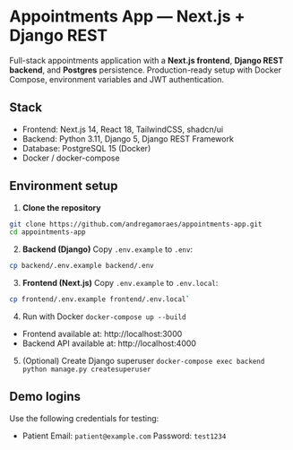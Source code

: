 
# Appointments App — Next.js + Django REST

Full-stack appointments application with a **Next.js frontend**, **Django REST backend**, and **Postgres** persistence.
Production-ready setup with Docker Compose, environment variables and JWT authentication.

## Stack

- Frontend: Next.js 14, React 18, TailwindCSS, shadcn/ui
- Backend: Python 3.11, Django 5, Django REST Framework
- Database: PostgreSQL 15 (Docker)
- Docker / docker-compose

## Environment setup

1) **Clone the repository**
```bash
git clone https://github.com/andregamoraes/appointments-app.git
cd appointments-app
```

2) **Backend (Django)**
Copy `.env.example` to `.env`:

```bash
cp backend/.env.example backend/.env
```

3) **Frontend (Next.js)**
Copy `.env.example` to `.env.local`:

```bash
cp frontend/.env.example frontend/.env.local`
```

4) Run with Docker
`docker-compose up --build`

- Frontend available at: http://localhost:3000
- Backend API available at: http://localhost:4000

5) (Optional) Create Django superuser
`docker-compose exec backend python manage.py createsuperuser`

## Demo logins

Use the following credentials for testing:

- Patient
  Email: `patient@example.com`
  Password: `test1234`

